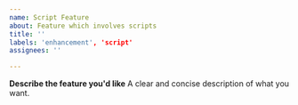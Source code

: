 ```yaml
---
name: Script Feature
about: Feature which involves scripts
title: ''
labels: 'enhancement', 'script'
assignees: ''

---
```


**Describe the feature you'd like**
A clear and concise description of what you want.
